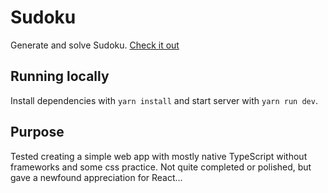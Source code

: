 # Sudoku

Generate and solve Sudoku. [Check it out](https://cute-choux-d76f4a.netlify.app/)

## Running locally

Install dependencies with `yarn install` and start server with `yarn run dev`.

## Purpose

Tested creating a simple web app with mostly native TypeScript without frameworks and some css practice. Not quite completed or polished, but gave a newfound appreciation for React...
